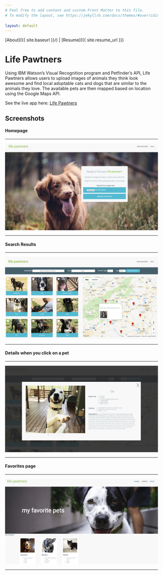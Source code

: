 ```yaml
---
# Feel free to add content and custom Front Matter to this file.
# To modify the layout, see https://jekyllrb.com/docs/themes/#overriding-theme-defaults

layout: default
---
```


[About]({{ site.baseurl }}/) | [Resume]({{ site.resume_url }})

# Life Pawtners

Using IBM Watson’s Visual Recognition program and Petfinder’s API, Life Pawtners allows users to upload images of animals they think look awesome and find local adoptable cats and dogs that are similar to the animals they love. The available pets are then mapped based on location using the Google Maps API.

See the live app here: [Life Pawtners](https://lifepawtners.herokuapp.com/)

## Screenshots

#### Homepage

* * *

![home](../assets/life_pawtners_home.jpg)

* * *

#### Search Results

* * *

![search](../assets/life_pawtners_search.jpg)

* * *

#### Details when you click on a pet

* * *

![details](../assets/life_pawnters_details.jpg)

* * *

#### Favorites page

* * *

![favorites](../assets/life_pawtners_favorites.jpg)

* * *
